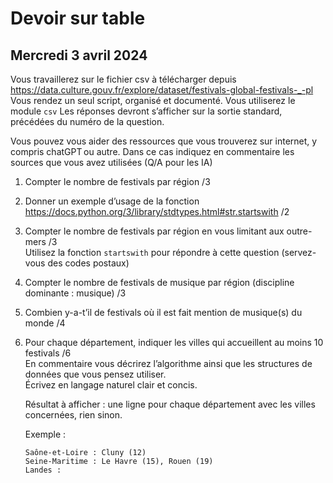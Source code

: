 # Devoir sur table
## Mercredi 3 avril 2024

Vous travaillerez sur le fichier csv à télécharger depuis https://data.culture.gouv.fr/explore/dataset/festivals-global-festivals-_-pl  
Vous rendez un seul script, organisé et documenté. Vous utiliserez le module `csv`
Les réponses devront s’afficher sur la sortie standard, précédées du numéro de la question.

Vous pouvez vous aider des ressources que vous trouverez sur internet, y compris chatGPT ou autre. Dans ce cas indiquez en commentaire les sources que vous avez utilisées (Q/A pour les IA)

1. Compter le nombre de festivals par région /3

2. Donner un exemple d’usage de la fonction https://docs.python.org/3/library/stdtypes.html#str.startswith /2

3. Compter le nombre de festivals par région en vous limitant aux outre-mers /3  
Utilisez la fonction `startswith` pour répondre à cette question (servez-vous des codes postaux)

4. Compter le nombre de festivals de musique par région (discipline dominante : musique) /3

5. Combien y-a-t’il de festivals où il est fait mention de musique(s) du monde /4

6. Pour chaque département, indiquer les villes qui accueillent au moins 10 festivals /6  
    En commentaire vous décrirez l’algorithme  ainsi que les structures de données que vous pensez utiliser.  
    Écrivez en langage naturel clair et concis.   

    Résultat à afficher : une ligne pour chaque département avec les villes concernées, rien sinon.

    Exemple : 
    ```
    Saône-et-Loire : Cluny (12)
    Seine-Maritime : Le Havre (15), Rouen (19)
    Landes : 
    ```
